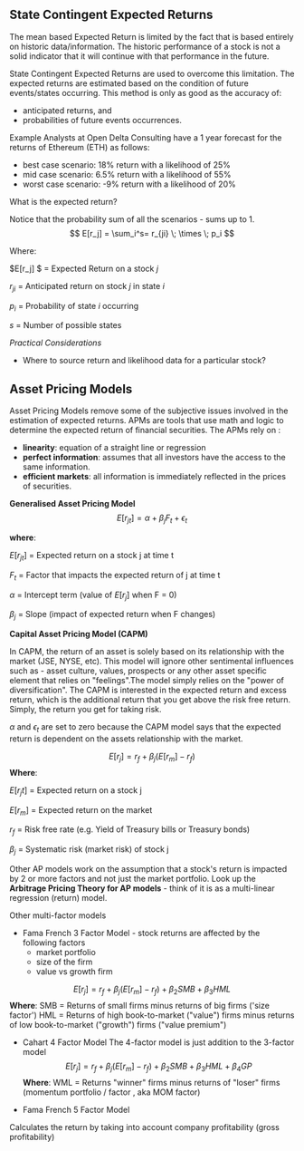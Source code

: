 ## State Contingent Expected Returns

The mean based Expected Return is limited by the fact that is based entirely on historic data/information. The historic performance of a stock is not a solid indicator that it will continue with that performance in the future. 

State Contingent Expected Returns are used to overcome this limitation. The expected returns are estimated based on the condition of future events/states occurring.
This method is only as good as the accuracy of:
* anticipated returns, and
* probabilities of future events occurrences.

Example
Analysts at Open Delta Consulting have a 1 year forecast for the returns of Ethereum (ETH) as follows:
- best case scenario: 18% return with a likelihood of 25%
- mid case scenario: 6.5% return with a likelihood of 55%
- worst case scenario: -9% return with a likelihood of 20%

What is the expected return?

Notice that the probability sum of all the scenarios - sums up to 1.
$$
    E[r_j] = \sum_i^s= r_{ji} \; \times \; p_i
$$

Where:

$E[r_j] $ = Expected Return on a stock $j$

$r_{ji}$ = Anticipated return on stock $j$ in state $i$

$p_i$ = Probability of state $i$ occurring

$s$  = Number of possible states

*Practical Considerations*
- Where to source return and likelihood data for a particular stock?

## Asset Pricing Models
Asset Pricing Models remove some of the subjective issues involved in the estimation of expected returns. APMs are tools that use math and logic to determine the expected return of financial securities. The APMs rely on :
* **linearity**: equation of a straight line or regression
* **perfect information**: assumes that all investors have the access to the same information. 
* **efficient markets**: all information is immediately reflected in the prices of securities.

**Generalised Asset Pricing Model**
$$
    E[r_{jt}] = \alpha + \beta_{j}F_t + \epsilon_t
$$

**where**:

$E[r_{jt}]$ = Expected return on a stock j at time t

$F_t$ = Factor that impacts the expected return of j at time t

$\alpha$ = Intercept term (value of $E[r_j]$ when F = 0)

$\beta_j$ = Slope (impact of expected return when F changes)


**Capital Asset Pricing Model (CAPM)**

In CAPM, the return of an asset is solely based on its relationship with the market (JSE, NYSE, etc). This model will ignore other sentimental influences such as - asset culture, values, prospects or any other asset specific element that relies on "feelings".The model simply relies on the "power of diversification". The CAPM is interested in the expected return and excess return, which is the additional return that you get above the risk free return. Simply, the return you get for taking risk. 

$\alpha$ and $\epsilon_t$ are set to zero because the CAPM model says that the expected return is dependent on the assets relationship with the market. 


$$
    E[r_j] = r_f + \beta_j(E[r_m] - r_f )
$$
**Where**:

$E[r_jt]$ = Expected return on a stock j

$E[r_m]$ = Expected return on the market

$r_f$ = Risk free rate (e.g. Yield of Treasury bills or Treasury bonds)

$\beta_j$ = Systematic risk (market risk) of stock j

Other AP models work on the assumption that a stock's return is impacted by 2 or more factors and not just the market portfolio. Look up the **Arbitrage Pricing Theory for AP models** - think of it is as a multi-linear regression (return) model. 

Other multi-factor models

- Fama French 3 Factor Model - stock returns are affected by the following factors
    - market portfolio
    - size of the firm
    - value vs growth firm

$$
    E[r_j] = r_f + \beta_j(E[r_m] - r_f ) + \beta_{2}SMB + \beta_{3}HML
$$
**Where**:
SMB = Returns of small firms minus returns of big firms ('size factor')
HML = Returns of high book-to-market ("value") firms minus returns of low book-to-market ("growth") firms ("value premium")

- Cahart 4 Factor Model
The 4-factor model is just addition to the 3-factor model
$$
    E[r_j] = r_f + \beta_j(E[r_m] - r_f ) + \beta_{2}SMB + \beta_{3}HML + \beta_{4}GP
$$
**Where**:
WML = Returns "winner" firms minus returns of "loser" firms (momentum portfolio / factor , aka MOM factor) 

- Fama French 5 Factor Model 

Calculates the return by taking into account company profitability (gross profitability)

